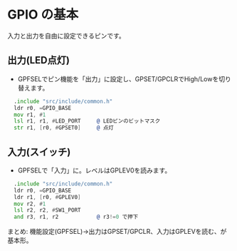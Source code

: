 # GPIO の基本

入力と出力を自由に設定できるピンです。

## 出力(LED点灯)

- GPFSELでピン機能を「出力」に設定し、GPSET/GPCLRでHigh/Lowを切り替えます。

```asm
  .include "src/include/common.h"
  ldr r0, =GPIO_BASE
  mov r1, #1
  lsl r1, r1, #LED_PORT     @ LEDピンのビットマスク
  str r1, [r0, #GPSET0]     @ 点灯
```

## 入力(スイッチ)

- GPFSELで「入力」に。レベルはGPLEV0を読みます。

```asm
  .include "src/include/common.h"
  ldr r0, =GPIO_BASE
  ldr r1, [r0, #GPLEV0]
  mov r2, #1
  lsl r2, r2, #SW1_PORT
  and r3, r1, r2            @ r3!=0 で押下
```

まとめ: 機能設定(GPFSEL)→出力はGPSET/GPCLR、入力はGPLEVを読む、が基本形。
